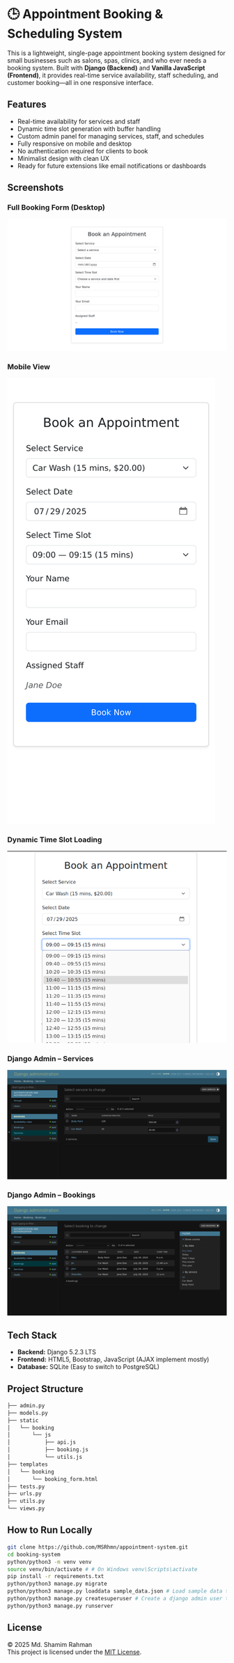 # 🕒 Appointment Booking & Scheduling System

This is a lightweight, single-page appointment booking system designed for small businesses such as salons, spas, clinics, and who ever needs a booking system. Built with **Django (Backend)** and **Vanilla JavaScript (Frontend)**, it provides real-time service availability, staff scheduling, and customer booking—all in one responsive interface.


## Features

- Real-time availability for services and staff
- Dynamic time slot generation with buffer handling
- Custom admin panel for managing services, staff, and schedules
- Fully responsive on mobile and desktop
- No authentication required for clients to book
- Minimalist design with clean UX
- Ready for future extensions like email notifications or dashboards


## Screenshots

### Full Booking Form (Desktop)
![Booking Desktop](screenshots/booking-desktop.png)

### Mobile View
![Booking Mobile](screenshots/booking-mobile.png)

### Dynamic Time Slot Loading
![Time Slots](screenshots/time-slots.png)

### Django Admin – Services
![Admin Services](screenshots/admin-services.png)

### Django Admin – Bookings
![Admin Bookings](screenshots/admin-bookings.png)


## Tech Stack

- **Backend:** Django 5.2.3 LTS
- **Frontend:** HTML5, Bootstrap, JavaScript (AJAX implement mostly)
- **Database:** SQLite (Easy to switch to PostgreSQL)


## Project Structure
```bash
├── admin.py
├── models.py
├── static
│   └── booking
│       └── js
│           ├── api.js
│           ├── booking.js
│           └── utils.js
├── templates
│   └── booking
│       └── booking_form.html
├── tests.py
├── urls.py
├── utils.py
└── views.py
```

## How to Run Locally

```bash
git clone https://github.com/MSRhmn/appointment-system.git
cd booking-system
python/python3 -m venv venv
source venv/bin/activate # # On Windows venv\Scripts\activate
pip install -r requirements.txt
python/python3 manage.py migrate
python/python3 manage.py loaddata sample_data.json # Load sample data to check immediately
python/python3 manage.py createsuperuser # Create a django admin user to access the admin panel
python/python3 manage.py runserver
```

## License

© 2025 Md. Shamim Rahman<br>
This project is licensed under the [MIT License](LICENSE).
